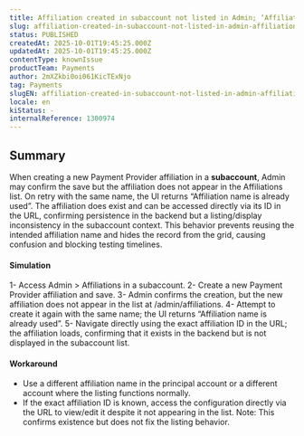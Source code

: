 ```yaml
---
title: Affiliation created in subaccount not listed in Admin; ‘Affiliation name is already used’ on retry
slug: affiliation-created-in-subaccount-not-listed-in-admin-affiliation-name-is-already-used-on-retry
status: PUBLISHED
createdAt: 2025-10-01T19:45:25.000Z
updatedAt: 2025-10-01T19:45:25.000Z
contentType: knownIssue
productTeam: Payments
author: 2mXZkbi0oi061KicTExNjo
tag: Payments
slugEN: affiliation-created-in-subaccount-not-listed-in-admin-affiliation-name-is-already-used-on-retry
locale: en
kiStatus: -
internalReference: 1300974
---
```


## Summary


When creating a new Payment Provider affiliation in a **subaccount**, Admin may confirm the save but the affiliation does not appear in the Affiliations list. On retry with the same name, the UI returns “Affiliation name is already used”.
The affiliation does exist and can be accessed directly via its ID in the URL, confirming persistence in the backend but a listing/display inconsistency in the subaccount context.
This behavior prevents reusing the intended affiliation name and hides the record from the grid, causing confusion and blocking testing timelines.


#### Simulation


1- Access Admin > Affiliations in a subaccount.
2- Create a new Payment Provider affiliation and save.
3- Admin confirms the creation, but the new affiliation does not appear in the list at /admin/affiliations.
4- Attempt to create it again with the same name; the UI returns “Affiliation name is already used”.
5- Navigate directly using the exact affiliation ID in the URL; the affiliation loads, confirming that it exists in the backend but is not displayed in the subaccount list.


#### Workaround



- Use a different affiliation name in the principal account or a different account where the listing functions normally.
- If the exact affiliation ID is known, access the configuration directly via the URL to view/edit it despite it not appearing in the list. Note: This confirms existence but does not fix the listing behavior.



